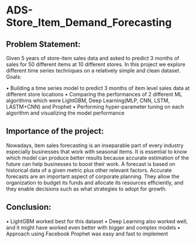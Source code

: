 # ADS-Store_Item_Demand_Forecasting

## Problem Statement:

Given 5 years of store-item sales data and asked to predict 3 months of sales for 50 different items at 10 different stores.
In this project we explore different time series techniques on a relatively simple and clean dataset.
Goals:

•	Building a time series model to predict 3 months of item level sales data at different store locations
•	Comparing the performances of 2 different ML algorithms which were LightGBM, Deep Learning(MLP, CNN, LSTM, LASTM+CNN) and Prophet
•	Performing hyper-parameter tuning on each algorithm and visualizing the model performance

## Importance of the project:

Nowadays, item sales forecasting is an inseparable part of every industry especially businesses that work with seasonal items. It is essential to know which model can produce better results because accurate estimation of the future can help businesses to boost their work. A forecast is based on historical data of a given metric plus other relevant factors. Accurate forecasts are an important aspect of corporate planning. They allow the organization to budget its funds and allocate its resources efficiently, and they enable decisions such as what strategies to adopt for growth.

## Conclusion:

•	LightGBM worked best for this dataset
•	Deep Learning also worked well, and it might have worked even better with bigger and complex models
•	Approach using Facebook Prophet was easy and fast to implement 

